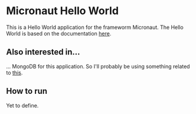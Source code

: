 # Micronaut Hello World

This is a Hello World application for the frameworm Micronaut. The Hello World is based on the documentation [here](https://docs.micronaut.io/latest/guide/index.html#quickStart).

## Also interested in...

... MongoDB for this application. So I'll probably be using something related to [this](https://micronaut-projects.github.io/micronaut-mongodb/1.1.x/guide/index.html).

## How to run

Yet to define.